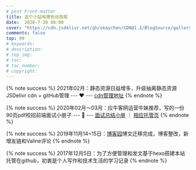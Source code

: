 ```yaml
---
# post Front-matter
title: 这个小站有哪些动态呢
date:  2020-7-30 00:00
cover: "https://cdn.jsdelivr.net/gh/okaychen/CDN@1.2/BlogSource/gallery/thumb_002.jpg"
comments: false
top: 99
# keywords:
# description:
# top_img:
# toc:
# toc_number:
# copyright:
---
```

{% note success %}
2021年02月：静态资源日益增多，升级抽离静态资源JSDelivr cdn + gitHub管理
--- ❤️ --- [cdn管理地址](https://github.com/okaychen/CDN)
{% endnote %} 

{% note success %}
2020年02月～03月：应牛客网运营牛妹推荐，写的一份90页pdf校招前端面试小册子
--- 🌟 ---  [面试总结小册](https://github.com/okaychen/FE-Interview-Brochure) ｜ [相应托管页](https://docs.chenqaq.com/)
{% endnote %} 

{% note success %}
2019年11月14~15日：[博客园](https://www.cnblogs.com/okaychen/)博文迁移完成，博客整改，新增友链和Valine评论
{% endnote %} 

{% note success %}
2017年12月5日：为了方便管理和发文基于hexo搭建本站托管在github，初衷是个人写作和技术生活的学习记录
{% endnote %} 
<!-- more -->